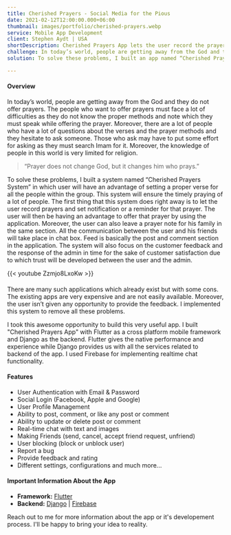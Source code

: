 ```yaml
---
title: Cherished Prayers - Social Media for the Pious
date: 2021-02-12T12:00:00.000+06:00
thumbnail: images/portfolio/cherished-prayers.webp
service: Mobile App Development
client: Stephen Aydt | USA
shortDescription: Cherished Prayers App lets the user record the prayers according to his requirements. There is one main person who is handling the working of this project, that is the admin. He needs to login into his account. The added people are able to post in case of any problem regarding prayer and the people who will be reading this post may respond if they know the solution of that problem. The user is also given an opportunity to provide rating, complains, feedback and suggestions about the experience with application.
challenge: In today’s world, people are getting away from the God and they do not offer prayers. The people who want to offer prayers must face a lot of difficulties as they do not know the proper methods and note which they must speak while offering the prayer. Moreover, there are a lot of people who have a lot of questions about the verses and the prayer methods and they hesitate to ask someone. Those who ask may have to put some effort for asking as they must search Imam for it. Moreover, the knowledge of people in this world is very limited for religion.
solution: To solve these problems, I built an app named “Cherished Prayers” in which user will have an advantage of setting a proper verse for all the people within a group. Moreover, the user can also leave a prayer note for his family. All the communication between the user and his friends will take place in chat box. Feed is basically the post and comment section in the application. The system will also focus on the customer feedback and the response of the admin in time for the sake of customer satisfaction due to which trust will be developed between the user and the admin. 

---
```

#### Overview
In today’s world, people are getting away from the God and they do not offer prayers. The people who want to offer prayers must face a lot of difficulties as they do not know the proper methods and note which they must speak while offering the prayer. Moreover, there are a lot of people who have a lot of questions about the verses and the prayer methods and they hesitate to ask someone. Those who ask may have to put some effort for asking as they must search Imam for it. Moreover, the knowledge of people in this world is very limited for religion.   

> “Prayer does not change God, but it changes him who prays.”   

To solve these problems, I built a system named “Cherished Prayers System” in which user will have an advantage of setting a proper verse for all the people within the group. This system will ensure the timely praying of a lot of people. The first thing that this system does right away is to let the user record prayers and set notification or a reminder for that prayer. The user will then be having an advantage to offer that prayer by using the application. Moreover, the user can also leave a prayer note for his family in the same section. All the communication between the user and his friends will take place in chat box. Feed is basically the post and comment section in the application. The system will also focus on the customer feedback and the response of the admin in time for the sake of customer satisfaction due to which trust will be developed between the user and the admin.     

{{< youtube Zzmjo8LxoKw >}}  

####

There are many such applications which already exist but with some cons. The existing apps are very expensive and are not easily available. Moreover, the user isn’t given any opportunity to provide the feedback. I implemented this system to remove all these problems.

I took this awesome opportunity to build this very useful app. I built "Cherished Prayers App" with Flutter as a cross platform mobile framework and Django as the backend. Flutter gives the native performance and experience while Django provides us with all the services related to backend of the app. I used Firebase for implementing realtime chat functionality.


#### Features
- User Authentication with Email & Password  
- Social Login (Facebook, Apple and Google)  
- User Profile Management  
- Ability to post, comment, or like any post or comment   
- Ability to update or delete post or comment   
- Real-time chat with text and images    
- Making Friends (send, cancel, accept friend request, unfriend)      
- User blocking (block or unblock user)    
- Report a bug     
- Provide feedback and rating    
- Different settings, configurations and much more...    

#### Important Information About the App
- **Framework:** [Flutter](https://flutter.dev/)  
- **Backend:** [Django](https://www.djangoproject.com/) | [Firebase](https://firebase.google.com/)    

Reach out to me for more information about the app or it's developement process. I'll be happy to bring your idea to reality.